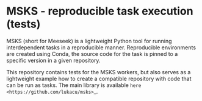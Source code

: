 MSKS - reproducible task execution (tests)
==========================================

MSKS (short for Meeseek) is a lightweight Python tool for running interdependent tasks in a reproducible manner. Reproducible environments are created using Conda, the source code for the task is pinned to a specific version in a given repository.

This repository contains tests for the MSKS workers, but also serves as a lightweight example how to create a compatible repository with code that can be run as tasks. The main library is available `here <https://github.com/lukacu/msks>`_.
